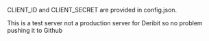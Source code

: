 CLIENT_ID and CLIENT_SECRET are provided in config.json.

This is a test server not a production server for Deribit so no problem pushing it to Github
